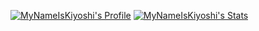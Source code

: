 [![MyNameIsKiyoshi's Profile](https://github-readme-stats.vercel.app/api?username=MyNameIsKiyoshi&theme=tokyonight)](https://github.com/MyNameIsKiyoshi/MyNameIsKiyoshi/) 
[![MyNameIsKiyoshi's Stats](https://github-readme-stats.vercel.app/api/top-langs/?username=MyNameIsKiyoshi&theme=tokyonight)](https://github.com/MyNameIsKiyoshi/MyNameIsKiyoshi/)
<br></br>

<!-- # MyNameIsKiyoshi

<p>💻 | Multi Language Developer</p>

